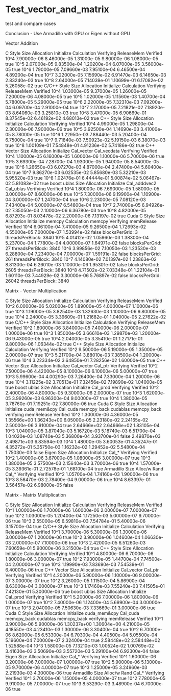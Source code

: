 # Test_vector_and_matrix
 test and compare cases

Conclusion - Use Armadillo with GPU or Eigen without GPU

Vector Addition

C Style
Size  Allocation   Initialize   Calculation  Verifying    ReleaseMem   Verified
10^4  7.90000e-06  8.46000e-05  1.31000e-05  9.80000e-06  1.08000e-05  true
10^5  2.07000e-05  9.83500e-04  1.20200e-04  6.07000e-05  3.56000e-05  true
10^6  1.79000e-05  7.09660e-03  7.95100e-04  6.46500e-04  4.89200e-04  true
10^7  3.22000e-05  7.15690e-02  6.91470e-03  6.14650e-03  2.83240e-03  true
10^8  2.64000e-05  7.14039e-01  1.10699e-01  6.17082e-02  5.26058e-02  true
C/C++ Style
Size  Allocation   Initialize   Calculation  Verifying    ReleaseMem   Verified
10^4  1.03000e-05  9.37000e-05  1.26000e-05  7.20000e-06  4.08000e-05  true
10^5  1.02000e-05  1.11560e-03  1.40700e-04  5.78000e-05  5.29000e-05  true
10^6  2.22000e-05  7.32310e-03  7.09200e-04  6.09700e-04  2.91000e-04  true
10^7  2.17000e-05  7.21821e-02  7.18920e-03  8.64060e-03  3.25810e-03  true
10^8  3.47000e-05  6.90669e-01  8.37545e-02  6.46192e-02  4.68013e-02  true
C++ Style
Size  Allocation   Initialize   Calculation  Verifying    Verified
10^4  4.99000e-05  1.29800e-04  2.30000e-06  7.90000e-06  true
10^5  3.92500e-04  1.14690e-03  3.41000e-05  8.78000e-05  true
10^6  1.22950e-03  7.88440e-03  5.20400e-04  6.75000e-04  true
10^7  9.71840e-03  7.50923e-02  5.19150e-03  6.38070e-03  true
10^8  1.00109e-01  7.54848e-01  4.91236e-02  5.74186e-02  true
C++ Vector
Size  Allocation   Initialize   Cal_vector   Cal_vecdata  Verifying    Verified
10^4  1.10000e-05  6.16000e-05  1.60000e-06  1.10000e-06  5.70000e-06  true
10^5  3.69300e-04  7.28700e-04  1.93000e-05  1.94000e-05  8.54000e-05  true
10^6  1.26650e-03  6.07270e-03  4.87000e-04  2.47400e-04  5.60400e-04  true
10^7  9.86270e-03  6.02535e-02  5.85680e-03  5.32210e-03  5.95520e-03  true
10^8  1.02476e-01  6.44444e-01  5.00874e-02  5.06467e-02  5.81083e-02  true
boost ublas
Size  Allocation   Initialize   Cal_adddvec2 Cal_ublas    Verifying    Verified
10^4  1.80000e-06  7.69000e-05  1.58000e-05  3.00000e-07  8.60000e-06  true
10^5  7.30000e-06  9.19900e-04  1.10900e-04  3.00000e-07  1.24700e-04  true
10^6  2.23000e-05  7.08120e-03  7.43400e-04  5.00000e-07  6.54800e-04  true
10^7  2.74000e-05  6.94926e-02  7.35050e-03  2.10000e-06  6.36780e-03  true
10^8  4.82000e-05  6.87293e-01  8.03478e-02  2.20000e-06  7.13197e-02  true
Cuda C Style
Size  Allocation   Initialize   memcpy       Calculation  memcpy       Verifying    memRelease   Verified
10^4  6.06100e-04  7.41000e-05  9.26500e-04  1.72693e-02  4.55000e-05  7.00000e-07  1.53994e-02 false
blocksPerGrid: 3        threadsPerBlock: 3840
10^5  4.01412e-02  1.05960e-03  1.38300e-04  5.23700e-04  1.77800e-04  4.00000e-07  1.64971e-02 false
blocksPerGrid: 27       threadsPerBlock: 3840
10^6  3.99856e-02  7.10050e-03  1.23530e-03  6.28800e-04  7.23400e-04  7.00000e-07  1.59191e-02 false
blocksPerGrid: 261      threadsPerBlock: 3840
10^7  4.14080e-02  7.01397e-02  1.23863e-02  8.81300e-04  6.26010e-03  1.10000e-06  1.95301e-02 false
blocksPerGrid: 2605     threadsPerBlock: 3840
10^8  4.71502e-02  7.03348e-01  1.22104e-01  1.60110e-03  7.44929e-02  3.30000e-06  5.76897e-02 false
blocksPerGrid: 26042    threadsPerBlock: 3840


Matrix - Vector Multiplication

C Style
Size  Allocation   Initialize   Calculation  Verifying    ReleaseMem   Verified
10^2  6.00000e-06  5.02000e-05  1.89000e-05  4.00000e-07  1.10000e-06  true
10^3  1.19000e-05  3.82540e-03  1.32630e-03  1.10000e-06  9.80000e-05  true
10^4  2.24000e-05  3.39609e-01  1.21682e-01  1.04000e-05  2.27622e-02  true
C/C++ Style
Size  Allocation   Initialize   Calculation  Verifying    ReleaseMem   Verified
10^2  1.80000e-06  3.84000e-05  7.40000e-06  2.00000e-07  1.00000e-06  true
10^3  1.85000e-05  3.66610e-03  1.29870e-03  1.20000e-06  9.43000e-05  true
10^4  2.04000e-05  3.35410e-01  1.27171e-01  9.80000e-06  1.06344e-02  true
C++ Style
Size  Allocation   Initialize   Calculation  Verifying    Verified
10^2  9.50000e-06  5.19000e-05  1.35000e-05  2.00000e-07  true
10^3  5.21700e-04  3.88010e-03  7.38500e-04  1.20000e-06  true
10^4  3.22334e-02  3.64850e-01  7.28256e-02  1.60000e-05  true
C++ Vector
Size  Allocation   Initialize   Cal_vector   Cal_ptr      Verifying    Verified
10^2  7.50000e-06  4.42000e-05  8.10000e-06  6.10000e-06  5.00000e-07  true
10^3  5.99600e-04  4.00290e-03  7.26400e-04  7.33000e-04  1.20000e-06  true
10^4  3.11225e-02  3.70513e-01  7.32456e-02  7.19890e-02  1.04000e-05  true
boost ublas
Size  Allocation   Initialize   Cal_prod     Verifying    Verified
10^2  2.40000e-06  4.80000e-05  9.30000e-06  2.00000e-07  true
10^3  1.62000e-05  3.99260e-03  6.96300e-04  9.00000e-07  true
10^4  1.38000e-05  3.78760e-01  7.19251e-02  7.80000e-06  true
Cuda C Style
Size  Allocation   Initialize   cuda_mem&cpy Cal_cuda     memcpy_back  cudablas     memcpy_back  verifying    memRelease   Verified
10^2  1.30000e-06  4.36000e-05  1.35566e+00  1.36243e+00  6.05000e-05  2.23180e-02  2.24165e-02  2.50000e-06  3.91000e-04  true
2.64666e+02 2.64666e+02 1.83105e-04
10^3  1.04000e-05  3.87040e-03  5.16720e-03  5.18740e-03  6.51700e-04  1.04020e-03  1.08740e-03  5.36800e-04  3.93700e-04 false
2.49870e+03 2.49871e+03 6.83594e-03
10^4  1.48000e-05  3.60053e-01  4.35247e-01  4.35272e-01  5.35750e-03  1.16232e-02  1.29452e-02  5.54800e-04  1.75030e-03 false
Eigen
Size  Allocation   Initialize   Cal_*        Verifying    Verified
10^2  1.40000e-06  3.67000e-05  1.08000e-05  3.00000e-07  true
10^3  1.38000e-05  3.57500e-03  2.15640e-03  3.70000e-06  true
10^4  1.57000e-05  3.39361e-01  2.72578e-01  1.68100e-04  true
Armadillo
Size  Alloc/w Rand Cal_*        Verifying    Verified
10^2  1.05700e-04  1.74160e-03  1.90000e-06  true
10^3  8.56470e-03  2.78400e-04  9.00000e-06  true
10^4  8.63397e-01  3.56457e-02  6.98000e-05 false


Matrix - Matrix Multiplication

C Style
Size  Allocation   Initialize   Calculation  Verifying    ReleaseMem   Verified
10^1  1.00000e-06  1.70000e-06  1.60000e-06  2.00000e-07  7.00000e-07  true
10^2  1.03000e-05  1.20400e-04  1.17250e-03  5.00000e-07  9.70000e-06  true
10^3  2.55000e-05  6.59810e-03  7.54784e-01  5.40000e-06  3.15700e-04  true
C/C++ Style
Size  Allocation   Initialize   Calculation  Verifying    ReleaseMem   Verified
10^1  3.70000e-06  5.30000e-06  1.30000e-06  3.00000e-07  1.20000e-06  true
10^2  3.90000e-06  1.04600e-04  1.06630e-03  2.00000e-07  7.10000e-06  true
10^3  2.42000e-05  6.51260e-03  7.60659e-01  5.90000e-06  3.21500e-04  true
C++ Style
Size  Allocation   Initialize   Calculation  Verifying    Verified
10^1  4.80000e-06  6.70000e-06  1.80000e-06  3.00000e-07  true
10^2  7.93000e-05  1.44700e-04  7.74500e-04  2.00000e-07  true
10^3  1.19990e-03  7.83690e-03  7.54539e-01  6.40000e-06  true
C++ Vector
Size  Allocation   Initialize   Cal_vector   Cal_ptr      Verifying    Verified
10^1  4.20000e-06  5.90000e-06  1.10000e-06  9.00000e-07  3.00000e-07  true
10^2  3.26000e-05  1.11500e-04  5.86900e-04  8.63000e-04  3.00000e-07  true
10^3  1.17460e-03  7.55240e-03  7.41505e-01  7.42130e-01  5.30000e-06  true
boost ublas
Size  Allocation   Initialize   Cal_prod     Verifying    Verified
10^1  5.20000e-06  7.00000e-06  1.80000e-06  1.00000e-07  true
10^2  7.40000e-06  1.12400e-04  5.69900e-04  3.00000e-07  true
10^3  2.04000e-05  7.50630e-03  7.33669e-01  3.00000e-06  true
Cuda C Style
Size  Allocation   Initialize   cuda_mem&cpy Cal_cuda     memcpy_back  cudablas     memcpy_back  verifying    memRelease   Verified
10^1  3.90000e-06  5.90000e-06  1.30237e+00  1.30604e+00  4.21000e-05  4.18550e-03  4.23410e-03  1.30000e-06  3.30400e-04  true
10^2  6.70000e-06  8.62000e-05  6.53300e-04  6.70300e-04  4.40500e-04  5.05500e-04  5.19600e-04  7.00000e-07  2.32400e-04  true
2.58448e+02 2.58448e+02 1.52588e-04
10^3  1.58000e-05  7.13210e-03  1.00524e-02  1.00769e-02  3.41630e-03  3.50690e-03  3.55720e-03  5.29100e-04  6.92300e-04 false
Eigen
Size  Allocation   Initialize   Cal_*        Verifying    Verified
10^1  1.60000e-06  3.20000e-06  7.00000e-07  1.00000e-07  true
10^2  5.90000e-06  5.13000e-05  9.70000e-06  4.00000e-07  true
10^3  1.25000e-05  3.24960e-03  2.21930e-03  4.30000e-06  true
Armadillo
Size  Alloc/w Rand Cal_*        Verifying    Verified
10^1  3.70000e-06  1.15000e-05  4.00000e-07  true
10^2  7.78000e-05  9.91000e-05  7.00000e-07  true
10^3  8.53290e-03  3.48900e-04  6.70000e-06  true

